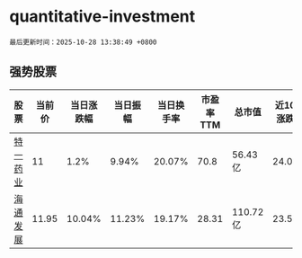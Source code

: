 # quantitative-investment

`最后更新时间：2025-10-28 13:38:49 +0800`

## 强势股票

|股票|当前价|当日涨跌幅|当日振幅|当日换手率|市盈率TTM|总市值|近10日涨跌幅|
|----|----|----|----|----|----|----|----|
|[特一药业](https://xueqiu.com/S/SZ002728)|11|1.2%|9.94%|20.07%|70.8|56.43亿|24.01%|
|[海通发展](https://xueqiu.com/S/SH603162)|11.95|10.04%|11.23%|19.17%|28.31|110.72亿|23.58%|
